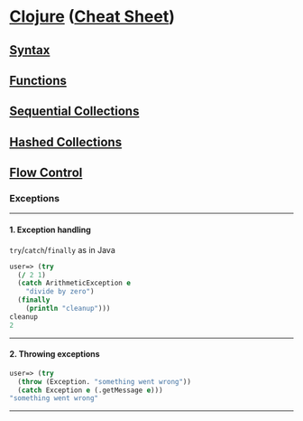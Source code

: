 # <a href="./README.md">Clojure</a> (<a href="https://clojure.org/api/cheatsheet">Cheat Sheet</a>)

## <a href="./Syntax.md">Syntax</a>

## <a href="./Functions.md">Functions</a>

## <a href="./Sequential_Collections.md">Sequential Collections</a>

## <a href="./Hashed_Collections.md">Hashed Collections</a>

## <a href="./Flow_Control.md">Flow Control</a>

### Exceptions

<hr>

#### 1. Exception handling

```try```/```catch```/```finally``` as in Java

```Clojure
user=> (try
  (/ 2 1)
  (catch ArithmeticException e
    "divide by zero")
  (finally
    (println "cleanup")))
cleanup
2
```

<hr>

#### 2. Throwing exceptions

```Clojure
user=> (try
  (throw (Exception. "something went wrong"))
  (catch Exception e (.getMessage e)))
"something went wrong"
```

<hr>
